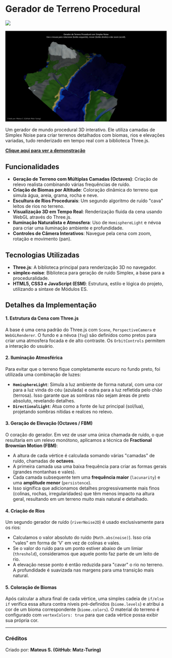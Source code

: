 # Gerador de Terreno Procedural

<img src="https://user-images.githubusercontent.com/74038190/212284115-f47cd8ff-2ffb-4b04-b5bf-4d1c14c0247f.gif" width="1000">
  
![Captura de Tela Principal](img/1.png)

Um gerador de mundo procedural 3D interativo. Ele utiliza camadas de Simplex Noise para criar terrenos detalhados com biomas, rios e elevações variadas, tudo renderizado em tempo real com a biblioteca Three.js.

[**Clique aqui para ver a demonstração**]([https://seu-usuario.github.io/seu-repositorio/](https://procedural-terrain-gen.netlify.app/))  

##  Funcionalidades

-   **Geração de Terreno com Múltiplas Camadas (Octaves)**: Criação de relevo realista combinando várias frequências de ruído.
-   **Criação de Biomas por Altitude**: Coloração dinâmica do terreno que simula água, areia, grama, rocha e neve.
-   **Escultura de Rios Procedurais**: Um segundo algoritmo de ruído "cava" leitos de rios no terreno.
-   **Visualização 3D em Tempo Real**: Renderização fluida da cena usando WebGL através do Three.js.
-   **Iluminação Naturalista e Atmosfera**: Uso de `HemisphereLight` e névoa para criar uma iluminação ambiente e profundidade.
-   **Controles de Câmera Interativos**: Navegue pela cena com zoom, rotação e movimento (pan).

##  Tecnologias Utilizadas

-   **Three.js**: A biblioteca principal para renderização 3D no navegador.
-   **simplex-noise**: Biblioteca para geração de ruído Simplex, a base para a proceduralidade.
-   **HTML5, CSS3 e JavaScript (ESM)**: Estrutura, estilo e lógica do projeto, utilizando a sintaxe de Módulos ES.

##  Detalhes da Implementação

#### 1. Estrutura da Cena com Three.js
A base é uma cena padrão do Three.js com `Scene`, `PerspectiveCamera` e `WebGLRenderer`. O fundo e a névoa (`fog`) são definidos como pretos para criar uma atmosfera focada e de alto contraste. Os `OrbitControls` permitem a interação do usuário.

#### 2. Iluminação Atmosférica
Para evitar que o terreno fique completamente escuro no fundo preto, foi utilizada uma combinação de luzes:
-   **`HemisphereLight`**: Simula a luz ambiente de forma natural, com uma cor para a luz vinda do céu (azulada) e outra para a luz refletida pelo chão (terrosa). Isso garante que as sombras não sejam áreas de preto absoluto, revelando detalhes.
-   **`DirectionalLight`**: Atua como a fonte de luz principal (sol/lua), projetando sombras nítidas e realces no relevo.

#### 3. Geração de Elevação (Octaves / FBM)
O coração do gerador. Em vez de usar uma única chamada de ruído, o que resultaria em um relevo monótono, aplicamos a técnica de **Fractional Brownian Motion (FBM)**:
-   A altura de cada vértice é calculada somando várias "camadas" de ruído, chamadas de **octaves**.
-   A primeira camada usa uma baixa frequência para criar as formas gerais (grandes montanhas e vales).
-   Cada camada subsequente tem uma **frequência maior** (`lacunarity`) e uma **amplitude menor** (`persistence`).
-   Isso significa que adicionamos detalhes progressivamente mais finos (colinas, rochas, irregularidades) que têm menos impacto na altura geral, resultando em um terreno muito mais natural e detalhado.

#### 4. Criação de Rios
Um segundo gerador de ruído (`riverNoise2D`) é usado exclusivamente para os rios:
-   Calculamos o valor absoluto do ruído (`Math.abs(noise)`). Isso cria "vales" em forma de 'V' em vez de colinas e vales.
-   Se o valor do ruído para um ponto estiver abaixo de um limiar (`threshold`), consideramos que aquele ponto faz parte de um leito de rio.
-   A elevação nesse ponto é então reduzida para "cavar" o rio no terreno. A profundidade é suavizada nas margens para uma transição mais natural.

#### 5. Coloração de Biomas
Após calcular a altura final de cada vértice, uma simples cadeia de `if/else if` verifica essa altura contra níveis pré-definidos (`biome.levels`) e atribui a cor de um bioma correspondente (`biome.colors`). O material do terreno é configurado com `vertexColors: true` para que cada vértice possa exibir sua própria cor.

---

### Créditos

Criado por: **Mateus S. (GitHub: Matz-Turing)**
